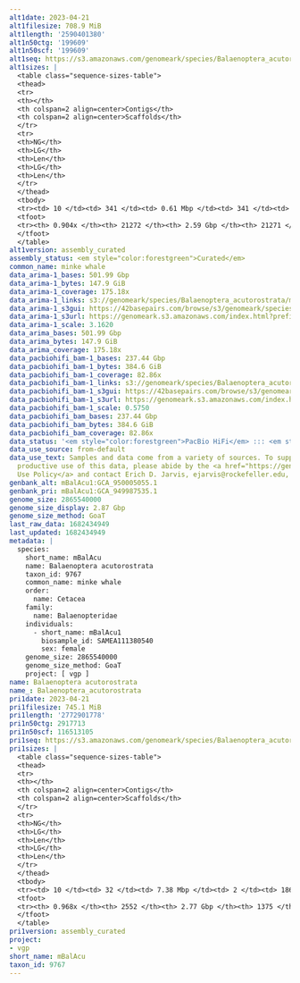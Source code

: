 ```yaml
---
alt1date: 2023-04-21
alt1filesize: 708.9 MiB
alt1length: '2590401380'
alt1n50ctg: '199609'
alt1n50scf: '199609'
alt1seq: https://s3.amazonaws.com/genomeark/species/Balaenoptera_acutorostrata/mBalAcu1/assembly_curated/mBalAcu1.alt.cur.20230421.fasta.gz
alt1sizes: |
  <table class="sequence-sizes-table">
  <thead>
  <tr>
  <th></th>
  <th colspan=2 align=center>Contigs</th>
  <th colspan=2 align=center>Scaffolds</th>
  </tr>
  <tr>
  <th>NG</th>
  <th>LG</th>
  <th>Len</th>
  <th>LG</th>
  <th>Len</th>
  </tr>
  </thead>
  <tbody>
  <tr><td> 10 </td><td> 341 </td><td> 0.61 Mbp </td><td> 341 </td><td> 0.61 Mbp </td></tr><tr><td> 20 </td><td> 901 </td><td> 438.50 Kbp </td><td> 901 </td><td> 438.50 Kbp </td></tr><tr><td> 30 </td><td> 1648 </td><td> 337.53 Kbp </td><td> 1648 </td><td> 337.53 Kbp </td></tr><tr><td> 40 </td><td> 2619 </td><td> 261.47 Kbp </td><td> 2619 </td><td> 261.47 Kbp </td></tr><tr style="background-color:#cccccc;"><td> 50 </td><td> 3875 </td><td> 199.61 Kbp </td><td> 3875 </td><td> 199.61 Kbp </td></tr><tr><td> 60 </td><td> 5543 </td><td> 146.88 Kbp </td><td> 5543 </td><td> 146.88 Kbp </td></tr><tr><td> 70 </td><td> 7934 </td><td> 96.58 Kbp </td><td> 7934 </td><td> 96.58 Kbp </td></tr><tr><td> 80 </td><td> 11908 </td><td> 53.47 Kbp </td><td> 11907 </td><td> 53.49 Kbp </td></tr><tr><td> 90 </td><td> 20517 </td><td> 18.56 Kbp </td><td> 20516 </td><td> 18.56 Kbp </td></tr><tr><td> 100 </td><td> 0 </td><td>  </td><td> 0 </td><td>  </td></tr></tbody>
  <tfoot>
  <tr><th> 0.904x </th><th> 21272 </th><th> 2.59 Gbp </th><th> 21271 </th><th> 2.59 Gbp </th></tr>
  </tfoot>
  </table>
alt1version: assembly_curated
assembly_status: <em style="color:forestgreen">Curated</em>
common_name: minke whale
data_arima-1_bases: 501.99 Gbp
data_arima-1_bytes: 147.9 GiB
data_arima-1_coverage: 175.18x
data_arima-1_links: s3://genomeark/species/Balaenoptera_acutorostrata/mBalAcu1/genomic_data/arima/<br>
data_arima-1_s3gui: https://42basepairs.com/browse/s3/genomeark/species/Balaenoptera_acutorostrata/mBalAcu1/genomic_data/arima/
data_arima-1_s3url: https://genomeark.s3.amazonaws.com/index.html?prefix=species/Balaenoptera_acutorostrata/mBalAcu1/genomic_data/arima/
data_arima-1_scale: 3.1620
data_arima_bases: 501.99 Gbp
data_arima_bytes: 147.9 GiB
data_arima_coverage: 175.18x
data_pacbiohifi_bam-1_bases: 237.44 Gbp
data_pacbiohifi_bam-1_bytes: 384.6 GiB
data_pacbiohifi_bam-1_coverage: 82.86x
data_pacbiohifi_bam-1_links: s3://genomeark/species/Balaenoptera_acutorostrata/mBalAcu1/genomic_data/pacbio_hifi/<br>
data_pacbiohifi_bam-1_s3gui: https://42basepairs.com/browse/s3/genomeark/species/Balaenoptera_acutorostrata/mBalAcu1/genomic_data/pacbio_hifi/
data_pacbiohifi_bam-1_s3url: https://genomeark.s3.amazonaws.com/index.html?prefix=species/Balaenoptera_acutorostrata/mBalAcu1/genomic_data/pacbio_hifi/
data_pacbiohifi_bam-1_scale: 0.5750
data_pacbiohifi_bam_bases: 237.44 Gbp
data_pacbiohifi_bam_bytes: 384.6 GiB
data_pacbiohifi_bam_coverage: 82.86x
data_status: '<em style="color:forestgreen">PacBio HiFi</em> ::: <em style="color:forestgreen">Arima</em>'
data_use_source: from-default
data_use_text: Samples and data come from a variety of sources. To support fair and
  productive use of this data, please abide by the <a href="https://genome10k.soe.ucsc.edu/data-use-policies/">Data
  Use Policy</a> and contact Erich D. Jarvis, ejarvis@rockefeller.edu, with any questions.
genbank_alt: mBalAcu1:GCA_950005055.1
genbank_pri: mBalAcu1:GCA_949987535.1
genome_size: 2865540000
genome_size_display: 2.87 Gbp
genome_size_method: GoaT
last_raw_data: 1682434949
last_updated: 1682434949
metadata: |
  species:
    short_name: mBalAcu
    name: Balaenoptera acutorostrata
    taxon_id: 9767
    common_name: minke whale
    order:
      name: Cetacea
    family:
      name: Balaenopteridae
    individuals:
      - short_name: mBalAcu1
        biosample_id: SAMEA111380540
        sex: female
    genome_size: 2865540000
    genome_size_method: GoaT
    project: [ vgp ]
name: Balaenoptera acutorostrata
name_: Balaenoptera_acutorostrata
pri1date: 2023-04-21
pri1filesize: 745.1 MiB
pri1length: '2772901778'
pri1n50ctg: 2917713
pri1n50scf: 116513105
pri1seq: https://s3.amazonaws.com/genomeark/species/Balaenoptera_acutorostrata/mBalAcu1/assembly_curated/mBalAcu1.pri.cur.20230421.fasta.gz
pri1sizes: |
  <table class="sequence-sizes-table">
  <thead>
  <tr>
  <th></th>
  <th colspan=2 align=center>Contigs</th>
  <th colspan=2 align=center>Scaffolds</th>
  </tr>
  <tr>
  <th>NG</th>
  <th>LG</th>
  <th>Len</th>
  <th>LG</th>
  <th>Len</th>
  </tr>
  </thead>
  <tbody>
  <tr><td> 10 </td><td> 32 </td><td> 7.38 Mbp </td><td> 2 </td><td> 186.39 Mbp </td></tr><tr><td> 20 </td><td> 76 </td><td> 5.61 Mbp </td><td> 4 </td><td> 151.96 Mbp </td></tr><tr><td> 30 </td><td> 133 </td><td> 4.59 Mbp </td><td> 5 </td><td> 144.37 Mbp </td></tr><tr><td> 40 </td><td> 203 </td><td> 3.72 Mbp </td><td> 8 </td><td> 118.66 Mbp </td></tr><tr style="background-color:#cccccc;"><td> 50 </td><td> 290 </td><td style="background-color:#88ff88;"> 2.92 Mbp </td><td> 10 </td><td style="background-color:#88ff88;"> 116.51 Mbp </td></tr><tr><td> 60 </td><td> 404 </td><td> 2.22 Mbp </td><td> 13 </td><td> 94.44 Mbp </td></tr><tr><td> 70 </td><td> 557 </td><td> 1.58 Mbp </td><td> 16 </td><td> 90.09 Mbp </td></tr><tr><td> 80 </td><td> 781 </td><td> 1.01 Mbp </td><td> 19 </td><td> 81.38 Mbp </td></tr><tr><td> 90 </td><td> 1240 </td><td> 372.65 Kbp </td><td> 130 </td><td> 0.52 Mbp </td></tr><tr><td> 100 </td><td> 0 </td><td>  </td><td> 0 </td><td>  </td></tr></tbody>
  <tfoot>
  <tr><th> 0.968x </th><th> 2552 </th><th> 2.77 Gbp </th><th> 1375 </th><th> 2.77 Gbp </th></tr>
  </tfoot>
  </table>
pri1version: assembly_curated
project:
- vgp
short_name: mBalAcu
taxon_id: 9767
---
```

